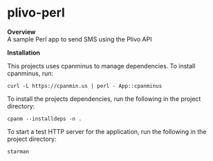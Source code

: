 # plivo-perl

**Overview**  
A sample Perl app to send SMS using the Plivo API

**Installation**

This projects uses cpanminus to manage dependencies. To install cpanminus, run:
```
curl -L https://cpanmin.us | perl - App::cpanminus
```

To install the projects dependencies, run the following in the project directory:
```
cpanm --installdeps -n .
```

To start a test HTTP server for the application, run the following in the project directory:
```
starman
```
